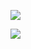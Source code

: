 <a href="https://codeclimate.com/github/DavidTsyganov/java-project-78/maintainability"><img src="https://api.codeclimate.com/v1/badges/f813b3ad094f90d760bd/maintainability" /></a>

<a href="https://codeclimate.com/github/DavidTsyganov/java-project-78/test_coverage"><img src="https://api.codeclimate.com/v1/badges/f813b3ad094f90d760bd/test_coverage" /></a>